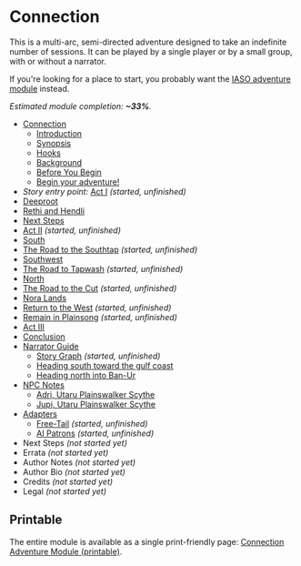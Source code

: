 # Connection

This is a multi-arc, semi-directed adventure designed to take an indefinite number of sessions.
It can be played by a single player or by a small group, with or without a narrator.

If you're looking for a place to start, you probably want the [IASO adventure module](../iaso) instead.

<!-- +template files story/connection web-table-of-contents -->

_Estimated module completion: **~33%**._

* [Connection](010-front-matter.md)
  * [Introduction](015-introduction.md)
  * [Synopsis](020-synopsis.md)
  * [Hooks](025-hooks.md)
  * [Background](030-background.md)
  * [Before You Begin](080-before-you-begin.md)
  * [Begin your adventure!](099-adventure.md)
* _Story entry point:_ [Act I](100-chapter-1.md) _(started, unfinished)_
* [Deeproot](180-deeproot.md)
* [Rethi and Hendli](181-executors.md)
* [Next Steps](182-next-steps.md)
* [Act II](200-chapter-2.md) _(started, unfinished)_
* [South](210-gulf-coast.md)
* [The Road to the Southtap](211-road-to-southtap.md) _(started, unfinished)_
* [Southwest](220-tenakth-lands.md)
* [The Road to Tapwash](221-to-tapwash.md) _(started, unfinished)_
* [North](230-banuk-lands.md)
* [The Road to the Cut](231-to-the-cut.md) _(started, unfinished)_
* [Nora Lands](240-west.md)
* [Return to the West](241-return-to-the-sacred-lands.md) _(started, unfinished)_
* [Remain in Plainsong](250-plainsong.md) _(started, unfinished)_
* [Act III](300-chapter-3.md)
* [Conclusion](799-conclusion.md)
* [Narrator Guide](800-narrator-guide.md)
  * [Story Graph](802-story-graph.md) _(started, unfinished)_
  * [Heading south toward the gulf coast](826-act2-south.md)
  * [Heading north into Ban-Ur](827-act2-north.md)
* [NPC Notes](840-npc-notes.md)
  * [Adri, Utaru Plainswalker Scythe](841-adri.md)
  * [Jupi, Utaru Plainswalker Scythe](845-jupi.md)
* [Adapters](850-adapters.md)
  * [Free-Tail](852-free-tail.md) _(started, unfinished)_
  * [AI Patrons](870-ai-patrons.md) _(started, unfinished)_
* Next Steps _(not started yet)_
* Errata _(not started yet)_
* Author Notes _(not started yet)_
* Author Bio _(not started yet)_
* Credits _(not started yet)_
* Legal _(not started yet)_

<!-- -template files story/connection web-table-of-contents -->

## Printable

The entire module is available as a single print-friendly page: [Connection Adventure Module (printable)](print.md).
